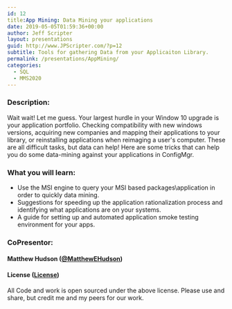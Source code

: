 ```yaml
---
id: 12
title:App Mining: Data Mining your applications
date: 2019-05-05T01:59:36+00:00
author: Jeff Scripter
layout: presentations
guid: http://www.JPScripter.com/?p=12
subtitle: Tools for gathering Data from your Applicaiton Library.
permalink: /presentations/AppMining/
categories:
  - SQL
  - MMS2020
---
```


### Description:
Wait wait! Let me guess. Your largest hurdle in your Window 10 upgrade is your application portfolio. Checking compatibility with new windows versions, acquiring new companies and mapping their applications to your library, or reinstalling applications when reimaging a user's computer. These are all difficult tasks, but data can help! Here are some tricks that can help you do some data-mining against your applications in ConfigMgr.

### What you will learn:
* Use the MSI engine to query your MSI based packages\application in order to quickly data mining.
* Suggestions for speeding up the application rationalization process and identifying what applications are on your systems.
* A guide for setting up and automated application smoke testing environment for your apps.

### CoPresentor:

#### Matthew Hudson ([@MatthewEHudson](https://www.twitter.com/MatthewEHudson))


<!--
#### Presentation:

   [App Mining: Data Mining your applications](/assets/presentations/AppMiningDataMiningYourApplications.pdf)

   [Demo Code](/assets/presentations/AppMiningDataMiningYourApplications.zip)

-->

#### License ([License](/assets/presentations/License))
All Code and work is open sourced under the above license. Please use and share, but credit me and my peers for our work.
